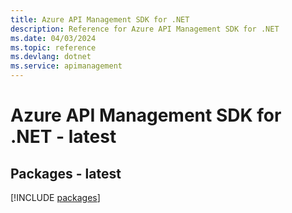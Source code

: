 ```yaml
---
title: Azure API Management SDK for .NET
description: Reference for Azure API Management SDK for .NET
ms.date: 04/03/2024
ms.topic: reference
ms.devlang: dotnet
ms.service: apimanagement
---
```

# Azure API Management SDK for .NET - latest
## Packages - latest
[!INCLUDE [packages](api-management-index.md)]